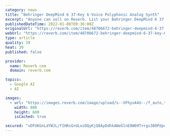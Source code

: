 ```yaml
---
category: news
title: "Behringer DeepMind 6 37-Key 6-Voice Polyphonic Analog Synth"
excerpt: "Anyone can sell on Reverb. List your Behringer DeepMind 6 37-Key 6-Voice Polyphonic Analog Synth today to get it in front of thousands of eyes, quickly and easily. Learn more on the Seller Hub."
publishedDateTime: 2022-01-06T09:36:00Z
originalUrl: "https://reverb.com/item/48706672-behringer-deepmind-6-37-key-6-voice-polyphonic-analog-synth"
webUrl: "https://reverb.com/item/48706672-behringer-deepmind-6-37-key-6-voice-polyphonic-analog-synth"
type: article
quality: 39
heat: 39
published: false

provider:
  name: Reverb.com
  domain: reverb.com

topics:
  - Google AI
  - AI

images:
  - url: "https://images.reverb.com/image/upload/s--VFhyxA4U--/f_auto,t_large/v1640928247/tbxwaupz6fae8ptednm3.jpg"
    width: 800
    height: 600
    isCached: true

secured: "vDFUKGnLdYWJL/fIHRsG+ULoiOQyKjQ8AyDdhkANeGlnE0W09T+rgs300PdpdShP7sMMFUZsJBf0tKT9xA3WrXfvLE5ugHS8N5uTMzjavuNhW3QHYWTPjDedHhLfwt0B2MITv4Reac7q+lA1E48PQar/DH8o56VZreCw0bkZ0Stsugizy6LBNeO4Vu+Fz/Nc+7PJCH149xSotMFiWJ11aVN5j7cgHM7BMGMxUs0eCCHGgt+uBM6EiFIEqhcj1Elbabh+70poBnpzBRNWkEajQQvXId0n4Qrn5jKWLXJ8mszKehv9y6zwTT6GPxrS/+zTzkPMa/av2QG/wTGOys3YdZptA29HaCIehJzYj/v/Nns=;HqthpM1L7UepMWZK3uwE0A=="
---
```


